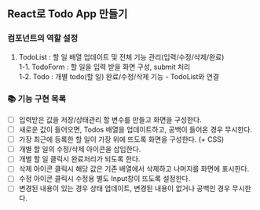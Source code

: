 ## React로 Todo App 만들기

### 컴포넌트의 역할 설정

1. TodoList : 할 일 배열 업데이트 및 전체 기능 관리(입력/수정/삭제/완료)   
   1-1. TodoForm : 할 일을 입력 받을 화면 구성, submit 처리   
   1-2. Todo : 개별 todo(할 일) 완료/수정/삭제 기능 - TodoList와 연결   

### 📚 기능 구현 목록   

- [ ] 입력받은 값을 저장/상태관리 할 변수를 만들고 화면을 구성한다.
- [ ] 새로운 값이 들어오면, Todos 배열을 업데이트하고, 공백이 들어온 경우 무시한다.
- [ ] 가장 최근에 등록한 할 일이 가장 위에 뜨도록 화면을 구성한다. (+ CSS)
- [ ] 개별 할 일의 수정/삭제 아이콘을 삽입한다.
- [ ] 개별 할 일 클릭시 완료처리가 되도록 한다.
- [ ] 삭제 아이콘 클릭시 해당 값은 기존 배열에서 삭제하고 나머지를 화면에 표시한다.
- [ ] 수정 아이콘 클릭시 수정용 별도 Input창이 뜨도록 설정한다.
- [ ] 변경된 내용이 있는 경우 상태 업데이트, 변경된 내용이 없거나 공백인 경우 무시한다.
